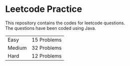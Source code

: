 # Leetcode Practice
This repository contains the codes for leetcode questions. <br>
The questions have been coded using Java. <br>
<table><tr><td>Easy</td><td>15 Problems</td></tr><tr><td>Medium</td><td>32 Problems</td></tr><tr><td>Hard</td><td>12 Problems</td></tr></table>
